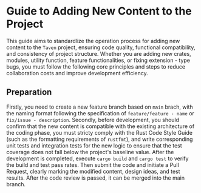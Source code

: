 # Guide to Adding New Content to the Project

This guide aims to standardlize the operation process for adding new content to the `Taven` project, ensuring code quality, functional compatibility, and consistency of project structure. Whether you are adding new crates, modules, utility function, feature functionalities, or fixing extension - type bugs, you must follow the following core principles and steps to reduce collaboration costs and improve development efficiency.

## Preparation

Firstly, you need to create a new feature branch based on `main` brach, with the naming format following the specification of `feature/feature - name` or `fix/issue - description`. Secondly, before development, you should confirm that the new content is compatible with the existing architecture of the coding phase, you must stricty comply with the Rust Code Style Guide (such as the formatting requirements of `rustfmt`), and write corresponding unit tests and integration tests for the new logic to ensure that the test coverage does not fall below the project's baseline value. After the development is completed, execute `cargo build` and `cargo test` to verify the build and test pass rates. Then submit the code and initiate a Pull Request, clearly marking the modified content, design ideas, and test results. After the code review is passed, it can be merged into the main branch.


